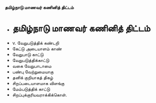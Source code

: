 **தமிழ்நாடு மாணவர் கணினித் திட்டம்**
- # தமிழ்நாடு மாணவர் கணினித் திட்டம்
- v. வேறுபடுத்திக் கண்டறி
- கேட்டு அடையாளம் காண்
- வேறுபாடு காட்டு
- வேறுபடுத்திக்காட்டு
- வகை வேறுபாடாமை
- பண்பு வேற்றுமையாகு
- தனிக் குறியாகத்  திகழ்
- சிறப்படையாளமாக விளங்கு
- மேம்படுத்திக் காட்டு
- சிறப்புக்குரியவராக்கிக்கொள்.

